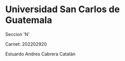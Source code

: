 # Universidad San Carlos de Guatemala

<Introduccion a la programacion de computadoras>
  
Seccion 'N'

Carnet: 202202920

Estuardo Andres Cabrera Catalàn
